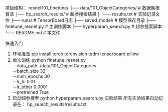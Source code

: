 项目结构：
resnet101_finetune/
├── data/101_ObjectCategories/      # 数据集根目录
├── hp_search_results/              # 超参搜索结果
│   └── results.txt                 # 实验记录文件
├── runs/                           # TensorBoard日志
├── saved_model/                    # 模型保存目录
├── finetune_resnet.py              # 主训练脚本
├── hyperparam_search.py            # 超参搜索脚本
└── README.md                       # 本文件


快速入门
1. 环境准备
pip install torch torchvision tqdm tensorboard pillow
2. 单次训练
python finetune_resnet.py \
    --data_path ./data/101_ObjectCategories \
    --batch_size 32 \
    --num_epochs 30 \
    --lr_fc 0.01 \
    --lr_other 0.0001 \
    --pretrained True
3. 启动超参搜索
python hyperparam_search.py
实验结果
所有实验结果自动记录在：
hp_search_results/results.txt
